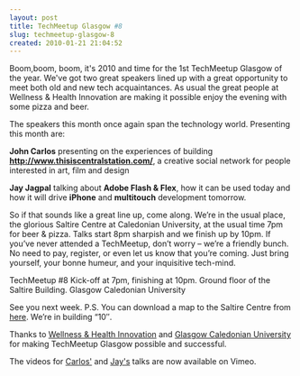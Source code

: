 ```yaml
---
layout: post
title: TechMeetup Glasgow #8
slug: techmeetup-glasgow-8
created: 2010-01-21 21:04:52
---
```


Boom,boom, boom, it's 2010 and time for the 1st TechMeetup Glasgow of the year. We've got two great speakers lined up with a great opportunity to meet both old and new tech acquaintances. As usual the great people at Wellness & Health Innovation are making it possible enjoy the evening with some pizza and beer.

The speakers this month once again span the technology world. Presenting this month are:

<strong>John Carlos</strong> presenting on the experiences of building <strong><a href="http://www.thisiscentralstation.com/">http://www.thisiscentralstation.com/</a></strong>, a creative social network for people interested in art, film and design

<strong>Jay Jagpal</strong> talking about <strong>Adobe Flash & Flex</strong>, how it can be used today and how it will drive <strong>iPhone</strong> and <strong>multitouch</strong> development tomorrow.

So if that sounds like a great line up, come along. We’re in the usual place, the glorious Saltire Centre at Caledonian University, at the usual time 7pm for beer & pizza. Talks start 8pm sharpish and we finish up by 10pm. If you’ve never attended a TechMeetup, don’t worry – we’re a friendly bunch. No need to pay, register, or even let us know that you’re coming. Just bring yourself, your bonne humeur, and your inquisitive tech-mind.

TechMeetup #8
Kick-off at 7pm, finishing at 10pm.
Ground floor of the Saltire Building.
Glasgow Caledonian University

See you next week.
P.S. You can download a map to the Saltire Centre from <a href="http://www.gcal.ac.uk/thesaltirecentre/global/contactmaps/maps.html">here</a>. We’re in building “10″.

Thanks to <a href="http://www.innovationcentre.org/wellness/">Wellness & Health Innovation</a> and <a href="http://www.gcal.ac.uk/">Glasgow Caledonian University</a> for making TechMeetup Glasgow possible and successful.

The videos for <a href="http://bit.ly/9qSAkH" target="_blank">Carlos'</a> and <a href="http://bit.ly/aeackB" target="_blank">Jay's</a> talks are now available on Vimeo.